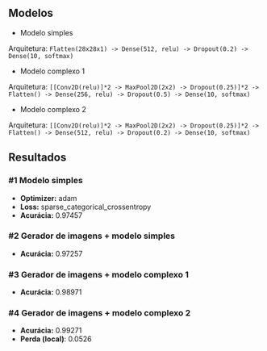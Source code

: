 ## Modelos
- Modelo simples

Arquitetura: `Flatten(28x28x1) -> Dense(512, relu) -> Dropout(0.2) -> Dense(10, softmax)`

- Modelo complexo 1

Arquitetura: `[[Conv2D(relu)]*2 -> MaxPool2D(2x2) -> Dropout(0.25)]*2 -> Flatten() -> Dense(256, relu) -> Dropout(0.5) -> Dense(10, softmax)`

- Modelo complexo 2

Arquitetura: `[[Conv2D(relu)]*2 -> MaxPool2D(2x2) -> Dropout(0.25)]*2 -> Flatten() -> Dense(512, relu) -> Dropout(0.2) -> Dense(10, softmax)`


## Resultados
### #1 Modelo simples
- **Optimizer:** adam
- **Loss:** sparse_categorical_crossentropy
- **Acurácia:** 0.97457

### #2 Gerador de imagens + modelo simples
- **Acurácia:** 0.97257

### #3 Gerador de imagens + modelo complexo 1
- **Acurácia:** 0.98971

### #4 Gerador de imagens + modelo complexo 2
- **Acurácia:** 0.99271
- **Perda (local)**: 0.0526

